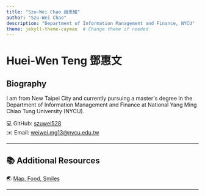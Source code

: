 ```yaml
---
title: "Szu-Wei Chao 趙思維"
author: "Szu-Wei Chao"
description: "Department of Information Management and Finance, NYCU"
theme: jekyll-theme-cayman  # Change theme if needed
---
```


# Huei-Wen Teng 鄧惠文

## Biography

I am from New Taipei City and currently pursuing a master's degree in the Department of Information Management and Finance at National Yang Ming Chiao Tung University (NYCU). 

💻 GitHub: [szuwei528](https://github.com/szuwei528)  
✉️ Email: weiwei.mg13@nycu.edu.tw  

---

## 📚 Additional Resources
 
🌏 [Map, Food, Smiles](https://venteng.github.io/MFS.html)

---
